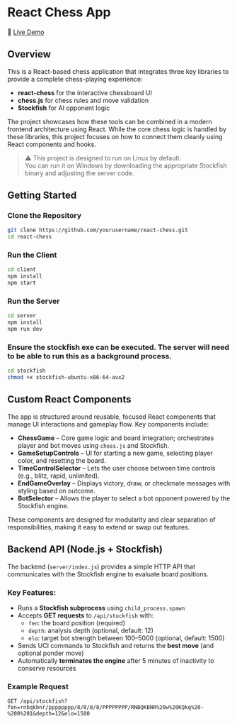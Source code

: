 # React Chess App

🚀 [Live Demo](http://164.92.71.189:4000/)

## Overview  
This is a React-based chess application that integrates three key libraries to provide a complete chess-playing experience:

- **react-chess** for the interactive chessboard UI  
- **chess.js** for chess rules and move validation  
- **Stockfish** for AI opponent logic

The project showcases how these tools can be combined in a modern frontend architecture using React. While the core chess logic is handled by these libraries, this project focuses on how to connect them cleanly using React components and hooks.

> ⚠️ This project is designed to run on Linux by default.  
> You can run it on Windows by downloading the appropriate Stockfish binary and adjusting the server code.

## Getting Started  

### Clone the Repository

```bash
git clone https://github.com/yourusername/react-chess.git
cd react-chess
```

### Run the Client
``` bash
cd client
npm install
npm start
```

### Run the Server
``` bash
cd server
npm install
npm run dev
```

### Ensure the stockfish exe can be executed. The server will need to be able to run this as a background process.
``` bash
cd stockfish
chmod +x stockfish-ubuntu-x86-64-avx2
```


## Custom React Components

The app is structured around reusable, focused React components that manage UI interactions and gameplay flow. Key components include:

- **ChessGame** – Core game logic and board integration; orchestrates player and bot moves using `chess.js` and Stockfish.
- **GameSetupControls** – UI for starting a new game, selecting player color, and resetting the board.
- **TimeControlSelector** – Lets the user choose between time controls (e.g., blitz, rapid, unlimited).
- **EndGameOverlay** – Displays victory, draw, or checkmate messages with styling based on outcome.
- **BotSelector** – Allows the player to select a bot opponent powered by the Stockfish engine.

These components are designed for modularity and clear separation of responsibilities, making it easy to extend or swap out features.

## Backend API (Node.js + Stockfish)

The backend (`server/index.js`) provides a simple HTTP API that communicates with the Stockfish engine to evaluate board positions.

### Key Features:
- Runs a **Stockfish subprocess** using `child_process.spawn`
- Accepts **GET requests** to `/api/stockfish` with:
  - `fen`: the board position (required)
  - `depth`: analysis depth (optional, default: 12)
  - `elo`: target bot strength between 100–5000 (optional, default: 1500)
- Sends UCI commands to Stockfish and returns the **best move** (and optional ponder move)
- Automatically **terminates the engine** after 5 minutes of inactivity to conserve resources

### Example Request

```http
GET /api/stockfish?fen=rnbqkbnr/pppppppp/8/8/8/8/PPPPPPPP/RNBQKBNR%20w%20KQkq%20-%200%201&depth=12&elo=1500


